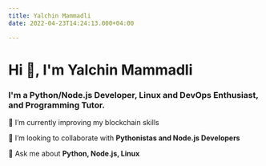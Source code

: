 ```yaml
---
title: Yalchin Mammadli
date: 2022-04-23T14:24:13.000+04:00

---
```

# Hi 👋, I'm Yalchin Mammadli

### I'm a Python/Node.js Developer, Linux and DevOps Enthusiast, and Programming Tutor.

🌱 I’m currently improving my blockchain skills

👯 I’m looking to collaborate with **Pythonistas and Node.js Developers**

💬 Ask me about **Python, Node.js, Linux**